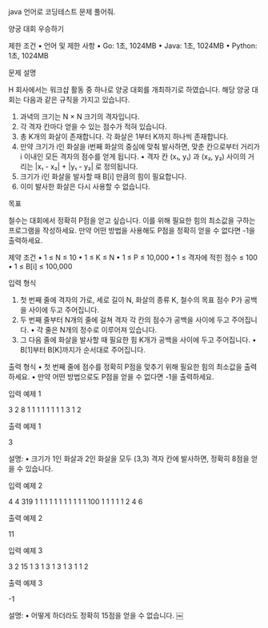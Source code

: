 java 언어로 코딩테스트 문제 풀어줘.

양궁 대회 우승하기

제한 조건
•	언어 및 제한 사항
•	Go: 1초, 1024MB
•	Java: 1초, 1024MB
•	Python: 1초, 1024MB

문제 설명

H 회사에서는 워크샵 활동 중 하나로 양궁 대회를 개최하기로 하였습니다. 해당 양궁 대회는 다음과 같은 규칙을 가지고 있습니다.
1.	과녁의 크기는 N × N 크기의 격자입니다.
2.	각 격자 칸마다 얻을 수 있는 점수가 적혀 있습니다.
3.	총 K개의 화살이 존재합니다. 각 화살은 1부터 K까지 하나씩 존재합니다.
4.	만약 크기가 i인 화살을 i번째 화살의 중심에 맞춰 발사하면, 맞춘 칸으로부터 거리가 i 이내인 모든 격자의 점수를 얻게 됩니다.
•	격자 칸 (x₁, y₁) 과 (x₂, y₂) 사이의 거리는
|x₁ - x₂| + |y₁ - y₂| 로 정의됩니다.
5.	크기가 i인 화살을 발사할 때 B[i] 만큼의 힘이 필요합니다.
6.	이미 발사한 화살은 다시 사용할 수 없습니다.

목표

철수는 대회에서 정확히 P점을 얻고 싶습니다.
이를 위해 필요한 힘의 최소값을 구하는 프로그램을 작성하세요.
만약 어떤 방법을 사용해도 P점을 정확히 얻을 수 없다면 -1을 출력하세요.

제약 조건
•	1 ≤ N ≤ 10
•	1 ≤ K ≤ N
•	1 ≤ P ≤ 10,000
•	1 ≤ 격자에 적힌 점수 ≤ 100
•	1 ≤ B[i] ≤ 100,000

입력 형식
1.	첫 번째 줄에 격자의 가로, 세로 길이 N, 화살의 종류 K, 철수의 목표 점수 P가 공백을 사이에 두고 주어집니다.
2.	두 번째 줄부터 N개의 줄에 걸쳐 격자 각 칸의 점수가 공백을 사이에 두고 주어집니다.
•	각 줄은 N개의 정수로 이루어져 있습니다.
3.	그 다음 줄에 화살을 발사할 때 필요한 힘 K개가 공백을 사이에 두고 주어집니다.
•	B[1]부터 B[K]까지가 순서대로 주어집니다.

출력 형식
•	첫 번째 줄에 점수를 정확히 P점을 맞추기 위해 필요한 힘의 최소값을 출력하세요.
•	만약 어떤 방법으로도 P점을 얻을 수 없다면 -1을 출력하세요.

입력 예제 1

3 2 8
1 1 1
1 1 1
1 1 3
1 2

출력 예제 1

3

설명:
•	크기가 1인 화살과 2인 화살을 모두 (3,3) 격자 칸에 발사하면, 정확히 8점을 얻을 수 있습니다.

입력 예제 2

4 4 319
1 1 1 1
1 1 1 1
1 1 1 100
1 1 1 1
1 2 4 6

출력 예제 2

11

입력 예제 3

3 2 15
1 3 1
3 1 3
1 3 1
1 2

출력 예제 3

-1

설명:
•	어떻게 하더라도 정확히 15점을 얻을 수 없습니다. ￼